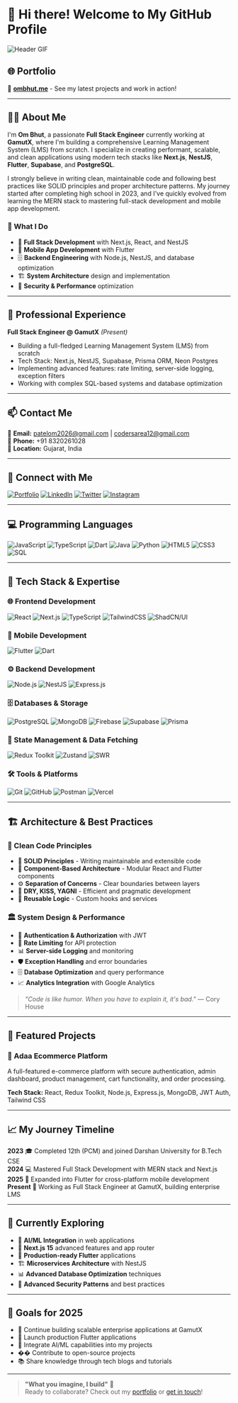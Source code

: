 # 👋 Hi there! Welcome to My GitHub Profile

![Header GIF](https://media3.giphy.com/media/v1.Y2lkPTc5MGI3NjExa200ODRoNmxsaTQ4NmM5YWhiZXQxbTYzZm5xdHcwNW0xNDVscHRlaSZlcD12MV9pbnRlcm5hbF9naWZfYnlfaWQmY3Q9Zw/unxCGmTuBvwo2djRLA/giphy.webp)

## 🌐 Portfolio
🚀 **[ombhut.me](https://ombhut.me/)** - See my latest projects and work in action!

---

## 🙋‍♂️ About Me

I'm **Om Bhut**, a passionate **Full Stack Engineer** currently working at **GamutX**, where I'm building a comprehensive Learning Management System (LMS) from scratch. I specialize in creating performant, scalable, and clean applications using modern tech stacks like **Next.js**, **NestJS**, **Flutter**, **Supabase**, and **PostgreSQL**.

I strongly believe in writing clean, maintainable code and following best practices like SOLID principles and proper architecture patterns. My journey started after completing high school in 2023, and I've quickly evolved from learning the MERN stack to mastering full-stack development and mobile app development.

### 🎯 What I Do
- 🔧 **Full Stack Development** with Next.js, React, and NestJS
- 📱 **Mobile App Development** with Flutter
- 🗄️ **Backend Engineering** with Node.js, NestJS, and database optimization
- 🏗️ **System Architecture** design and implementation
- 🔐 **Security & Performance** optimization

---

## 💼 Professional Experience

**Full Stack Engineer @ GamutX** *(Present)*
- Building a full-fledged Learning Management System (LMS) from scratch
- Tech Stack: Next.js, NestJS, Supabase, Prisma ORM, Neon Postgres
- Implementing advanced features: rate limiting, server-side logging, exception filters
- Working with complex SQL-based systems and database optimization

---

## 📫 Contact Me

📧 **Email:** [patelom2026@gmail.com](mailto:patelom2026@gmail.com) | [codersarea12@gmail.com](mailto:codersarea12@gmail.com)  
📱 **Phone:** +91 8320261028  
📍 **Location:** Gujarat, India

---

## 🔗 Connect with Me

[![Portfolio](https://img.shields.io/badge/Portfolio-000000?style=for-the-badge&logo=vercel&logoColor=white)](https://portfolio-om-bhuts-projects.vercel.app/)
[![LinkedIn](https://img.shields.io/badge/linkedin-0A66C2?style=for-the-badge&logo=linkedin&logoColor=white)](https://www.linkedin.com/in/om-bhut-ab93972b9)
[![Twitter](https://img.shields.io/badge/twitter-1DA1F2?style=for-the-badge&logo=twitter&logoColor=white)](https://x.com/ombhut175?t=eFzeGg3Y0gRFzJM_u10xDg&s=08)
[![Instagram](https://img.shields.io/badge/instagram-E4405F?style=for-the-badge&logo=instagram&logoColor=white)](https://www.instagram.com/reactivcoderz)

---

## 💻 Programming Languages

![JavaScript](https://img.shields.io/badge/javascript-%23323330?style=for-the-badge&logo=javascript&logoColor=%23F7DF1E)
![TypeScript](https://img.shields.io/badge/typescript-%23007ACC?style=for-the-badge&logo=typescript&logoColor=white)
![Dart](https://img.shields.io/badge/dart-%230175C2?style=for-the-badge&logo=dart&logoColor=white)
![Java](https://img.shields.io/badge/java-%23ED8B00?style=for-the-badge&logo=java&logoColor=white)
![Python](https://img.shields.io/badge/python-3670A0?style=for-the-badge&logo=python&logoColor=ffdd54)
![HTML5](https://img.shields.io/badge/html5-%23E34F26?style=for-the-badge&logo=html5&logoColor=white)
![CSS3](https://img.shields.io/badge/css3-%231572B6?style=for-the-badge&logo=css3&logoColor=white)
![SQL](https://img.shields.io/badge/SQL-4479A1?style=for-the-badge&logo=postgresql&logoColor=white)

---

## 🚀 Tech Stack & Expertise

### 🌐 Frontend Development
![React](https://img.shields.io/badge/react-%2320232a?style=for-the-badge&logo=react&logoColor=%2361DAFB)
![Next.js](https://img.shields.io/badge/next.js-%23000000?style=for-the-badge&logo=next.js&logoColor=white)
![TypeScript](https://img.shields.io/badge/typescript-%23007ACC?style=for-the-badge&logo=typescript&logoColor=white)
![TailwindCSS](https://img.shields.io/badge/tailwindcss-%2338B2AC?style=for-the-badge&logo=tailwind-css&logoColor=white)
![ShadCN/UI](https://img.shields.io/badge/shadcn%2Fui-000000?style=for-the-badge&logo=shadcnui&logoColor=white)

### 📱 Mobile Development
![Flutter](https://img.shields.io/badge/flutter-%2302569B?style=for-the-badge&logo=flutter&logoColor=white)
![Dart](https://img.shields.io/badge/dart-%230175C2?style=for-the-badge&logo=dart&logoColor=white)

### ⚙️ Backend Development
![Node.js](https://img.shields.io/badge/node.js-339933?style=for-the-badge&logo=node.js&logoColor=white)
![NestJS](https://img.shields.io/badge/nestjs-%23E0234E?style=for-the-badge&logo=nestjs&logoColor=white)
![Express.js](https://img.shields.io/badge/express.js-%23404d59?style=for-the-badge&logo=express&logoColor=%2361DAFB)

### 🗄️ Databases & Storage
![PostgreSQL](https://img.shields.io/badge/postgresql-%23316192?style=for-the-badge&logo=postgresql&logoColor=white)
![MongoDB](https://img.shields.io/badge/mongodb-%2347A248?style=for-the-badge&logo=mongodb&logoColor=white)
![Firebase](https://img.shields.io/badge/firebase-%23039BE5?style=for-the-badge&logo=firebase)
![Supabase](https://img.shields.io/badge/Supabase-3ECF8E?style=for-the-badge&logo=supabase&logoColor=white)
![Prisma](https://img.shields.io/badge/Prisma-3982CE?style=for-the-badge&logo=Prisma&logoColor=white)

### 🔄 State Management & Data Fetching
![Redux Toolkit](https://img.shields.io/badge/redux_toolkit-%23764ABC?style=for-the-badge&logo=redux&logoColor=white)
![Zustand](https://img.shields.io/badge/zustand-%23ffbb00?style=for-the-badge&logoColor=black)
![SWR](https://img.shields.io/badge/SWR-%23000000?style=for-the-badge&logo=vercel&logoColor=white)

### 🛠️ Tools & Platforms
![Git](https://img.shields.io/badge/git-%23F05033?style=for-the-badge&logo=git&logoColor=white)
![GitHub](https://img.shields.io/badge/github-%23121011?style=for-the-badge&logo=github&logoColor=white)
![Postman](https://img.shields.io/badge/Postman-FF6C37?style=for-the-badge&logo=postman&logoColor=white)
![Vercel](https://img.shields.io/badge/vercel-%23000000?style=for-the-badge&logo=vercel&logoColor=white)

---

## 🏗️ Architecture & Best Practices

### 🧼 Clean Code Principles
- 📐 **SOLID Principles** - Writing maintainable and extensible code
- 🧱 **Component-Based Architecture** - Modular React and Flutter components
- ⚙️ **Separation of Concerns** - Clear boundaries between layers
- 🔄 **DRY, KISS, YAGNI** - Efficient and pragmatic development
- 🧪 **Reusable Logic** - Custom hooks and services

### 🏛️ System Design & Performance
- 🔐 **Authentication & Authorization** with JWT
- 🚦 **Rate Limiting** for API protection
- 📊 **Server-side Logging** and monitoring
- 🛡️ **Exception Handling** and error boundaries
- 🗄️ **Database Optimization** and query performance
- 📈 **Analytics Integration** with Google Analytics

> *"Code is like humor. When you have to explain it, it's bad."* — Cory House

---

## 🎯 Featured Projects

### 🛒 Adaa Ecommerce Platform
A full-featured e-commerce platform with secure authentication, admin dashboard, product management, cart functionality, and order processing.

**Tech Stack:** React, Redux Toolkit, Node.js, Express.js, MongoDB, JWT Auth, Tailwind CSS

---

## 📈 My Journey Timeline

**2023** 🎓 Completed 12th (PCM) and joined Darshan University for B.Tech CSE  
**2024** 💻 Mastered Full Stack Development with MERN stack and Next.js  
**2025** 📱 Expanded into Flutter for cross-platform mobile development  
**Present** 🚀 Working as Full Stack Engineer at GamutX, building enterprise LMS

---

## 🧠 Currently Exploring

- 🤖 **AI/ML Integration** in web applications
- 🚀 **Next.js 15** advanced features and app router
- 📱 **Production-ready Flutter** applications
- 🏗️ **Microservices Architecture** with NestJS
- 📊 **Advanced Database Optimization** techniques
- 🔐 **Advanced Security Patterns** and best practices

---



## 🎯 Goals for 2025

- 🏢 Continue building scalable enterprise applications at GamutX
- 📱 Launch production Flutter applications
- 🤖 Integrate AI/ML capabilities into my projects
- �� Contribute to open-source projects
- 📚 Share knowledge through tech blogs and tutorials

---

> **"What you imagine, I build"** 🚀  
> Ready to collaborate? Check out my [portfolio](https://portfolio-om-bhuts-projects.vercel.app/) or [get in touch](mailto:patelom2026@gmail.com)!
